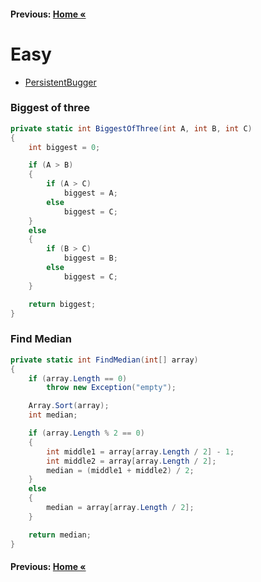 #### Previous: [Home &laquo;](../../README.md)

# Easy

- [PersistentBugger](././Easy.PersistentBugger/PersistentBugger.md)

### Biggest of three
``` cs  
private static int BiggestOfThree(int A, int B, int C)
{
    int biggest = 0;

    if (A > B)
    {
        if (A > C)
            biggest = A;
        else
            biggest = C;
    }
    else
    {
        if (B > C)
            biggest = B;
        else
            biggest = C;
    }

    return biggest;
}
```

### Find Median

``` cs  
private static int FindMedian(int[] array)
{
    if (array.Length == 0)
        throw new Exception("empty");

    Array.Sort(array);
    int median;

    if (array.Length % 2 == 0)
    {
        int middle1 = array[array.Length / 2] - 1;
        int middle2 = array[array.Length / 2];
        median = (middle1 + middle2) / 2;
    }
    else
    {
        median = array[array.Length / 2];
    }

    return median;
}
```

#### Previous: [Home &laquo;](../../README.md)
